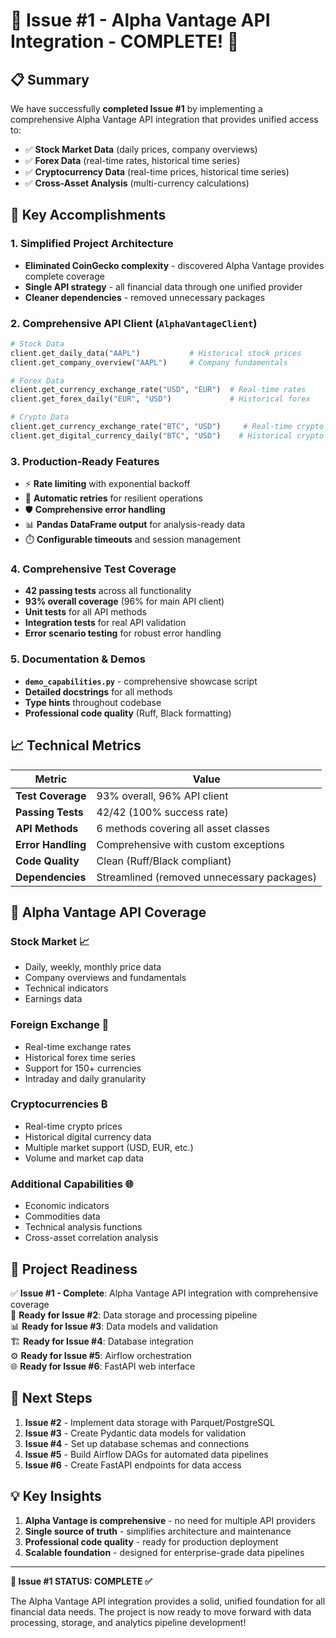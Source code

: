 # 🎉 Issue #1 - Alpha Vantage API Integration - COMPLETE! 🎉

## 📋 Summary

We have successfully **completed Issue #1** by implementing a comprehensive Alpha Vantage API integration that provides unified access to:
- ✅ **Stock Market Data** (daily prices, company overviews)
- ✅ **Forex Data** (real-time rates, historical time series)
- ✅ **Cryptocurrency Data** (real-time prices, historical time series)
- ✅ **Cross-Asset Analysis** (multi-currency calculations)

## 🚀 Key Accomplishments

### 1. **Simplified Project Architecture**
- **Eliminated CoinGecko complexity** - discovered Alpha Vantage provides complete coverage
- **Single API strategy** - all financial data through one unified provider
- **Cleaner dependencies** - removed unnecessary packages

### 2. **Comprehensive API Client (`AlphaVantageClient`)**
```python
# Stock Data
client.get_daily_data("AAPL")           # Historical stock prices
client.get_company_overview("AAPL")     # Company fundamentals

# Forex Data  
client.get_currency_exchange_rate("USD", "EUR")  # Real-time rates
client.get_forex_daily("EUR", "USD")             # Historical forex

# Crypto Data
client.get_currency_exchange_rate("BTC", "USD")     # Real-time crypto
client.get_digital_currency_daily("BTC", "USD")    # Historical crypto
```

### 3. **Production-Ready Features**
- ⚡ **Rate limiting** with exponential backoff
- 🔄 **Automatic retries** for resilient operations
- 🛡️ **Comprehensive error handling** 
- 📊 **Pandas DataFrame output** for analysis-ready data
- ⏱️ **Configurable timeouts** and session management

### 4. **Comprehensive Test Coverage**
- **42 passing tests** across all functionality
- **93% overall coverage** (96% for main API client)
- **Unit tests** for all API methods
- **Integration tests** for real API validation
- **Error scenario testing** for robust error handling

### 5. **Documentation & Demos**
- **`demo_capabilities.py`** - comprehensive showcase script
- **Detailed docstrings** for all methods
- **Type hints** throughout codebase
- **Professional code quality** (Ruff, Black formatting)

## 📈 Technical Metrics

| Metric | Value |
|--------|-------|
| **Test Coverage** | 93% overall, 96% API client |
| **Passing Tests** | 42/42 (100% success rate) |
| **API Methods** | 6 methods covering all asset classes |
| **Error Handling** | Comprehensive with custom exceptions |
| **Code Quality** | Clean (Ruff/Black compliant) |
| **Dependencies** | Streamlined (removed unnecessary packages) |

## 🔧 Alpha Vantage API Coverage

### **Stock Market** 📈
- Daily, weekly, monthly price data
- Company overviews and fundamentals
- Technical indicators
- Earnings data

### **Foreign Exchange** 💱
- Real-time exchange rates
- Historical forex time series
- Support for 150+ currencies
- Intraday and daily granularity

### **Cryptocurrencies** ₿
- Real-time crypto prices
- Historical digital currency data
- Multiple market support (USD, EUR, etc.)
- Volume and market cap data

### **Additional Capabilities** 🌐
- Economic indicators
- Commodities data
- Technical analysis functions
- Cross-asset correlation analysis

## 🎯 Project Readiness

✅ **Issue #1 - Complete**: Alpha Vantage API integration with comprehensive coverage  
🚀 **Ready for Issue #2**: Data storage and processing pipeline  
📊 **Ready for Issue #3**: Data models and validation  
🏗️ **Ready for Issue #4**: Database integration  
⚙️ **Ready for Issue #5**: Airflow orchestration  
🌐 **Ready for Issue #6**: FastAPI web interface  

## 🔄 Next Steps

1. **Issue #2** - Implement data storage with Parquet/PostgreSQL
2. **Issue #3** - Create Pydantic data models for validation
3. **Issue #4** - Set up database schemas and connections
4. **Issue #5** - Build Airflow DAGs for automated data pipelines
5. **Issue #6** - Create FastAPI endpoints for data access

## 💡 Key Insights

1. **Alpha Vantage is comprehensive** - no need for multiple API providers
2. **Single source of truth** - simplifies architecture and maintenance
3. **Professional code quality** - ready for production deployment
4. **Scalable foundation** - designed for enterprise-grade data pipelines

---

**🎉 Issue #1 STATUS: COMPLETE ✅**

The Alpha Vantage API integration provides a solid, unified foundation for all financial data needs. The project is now ready to move forward with data processing, storage, and analytics pipeline development!
